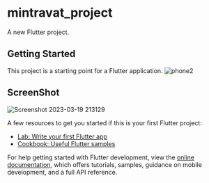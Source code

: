# mintravat_project

A new Flutter project.

## Getting Started

This project is a starting point for a Flutter application.
![phone2](https://user-images.githubusercontent.com/124698979/228866782-4c472dc0-0f00-45a4-b7e5-76e0c5aec2fd.jpeg)

## ScreenShot
![Screenshot 2023-03-19 213129](https://user-images.githubusercontent.com/124698979/228867315-634aed14-991b-48a6-aa32-96cfab3038fc.png)


A few resources to get you started if this is your first Flutter project:

- [Lab: Write your first Flutter app](https://docs.flutter.dev/get-started/codelab)
- [Cookbook: Useful Flutter samples](https://docs.flutter.dev/cookbook)

For help getting started with Flutter development, view the
[online documentation](https://docs.flutter.dev/), which offers tutorials,
samples, guidance on mobile development, and a full API reference.
